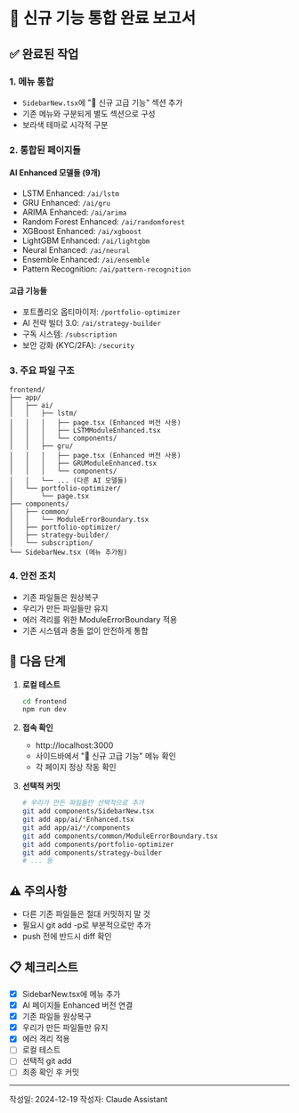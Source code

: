 # 🎯 신규 기능 통합 완료 보고서

## ✅ 완료된 작업

### 1. **메뉴 통합**
- `SidebarNew.tsx`에 "🚀 신규 고급 기능" 섹션 추가
- 기존 메뉴와 구분되게 별도 섹션으로 구성
- 보라색 테마로 시각적 구분

### 2. **통합된 페이지들**

#### AI Enhanced 모델들 (9개)
- LSTM Enhanced: `/ai/lstm`
- GRU Enhanced: `/ai/gru`
- ARIMA Enhanced: `/ai/arima`
- Random Forest Enhanced: `/ai/randomforest`
- XGBoost Enhanced: `/ai/xgboost`
- LightGBM Enhanced: `/ai/lightgbm`
- Neural Enhanced: `/ai/neural`
- Ensemble Enhanced: `/ai/ensemble`
- Pattern Recognition: `/ai/pattern-recognition`

#### 고급 기능들
- 포트폴리오 옵티마이저: `/portfolio-optimizer`
- AI 전략 빌더 3.0: `/ai/strategy-builder`
- 구독 시스템: `/subscription`
- 보안 강화 (KYC/2FA): `/security`

### 3. **주요 파일 구조**

```
frontend/
├── app/
│   ├── ai/
│   │   ├── lstm/
│   │   │   ├── page.tsx (Enhanced 버전 사용)
│   │   │   ├── LSTMModuleEnhanced.tsx
│   │   │   └── components/
│   │   ├── gru/
│   │   │   ├── page.tsx (Enhanced 버전 사용)
│   │   │   ├── GRUModuleEnhanced.tsx
│   │   │   └── components/
│   │   └── ... (다른 AI 모델들)
│   └── portfolio-optimizer/
│       └── page.tsx
├── components/
│   ├── common/
│   │   └── ModuleErrorBoundary.tsx
│   ├── portfolio-optimizer/
│   ├── strategy-builder/
│   └── subscription/
└── SidebarNew.tsx (메뉴 추가됨)
```

### 4. **안전 조치**
- 기존 파일들은 원상복구
- 우리가 만든 파일들만 유지
- 에러 격리를 위한 ModuleErrorBoundary 적용
- 기존 시스템과 충돌 없이 안전하게 통합

## 🚀 다음 단계

1. **로컬 테스트**
   ```bash
   cd frontend
   npm run dev
   ```

2. **접속 확인**
   - http://localhost:3000
   - 사이드바에서 "🚀 신규 고급 기능" 메뉴 확인
   - 각 페이지 정상 작동 확인

3. **선택적 커밋**
   ```bash
   # 우리가 만든 파일들만 선택적으로 추가
   git add components/SidebarNew.tsx
   git add app/ai/*Enhanced.tsx
   git add app/ai/*/components
   git add components/common/ModuleErrorBoundary.tsx
   git add components/portfolio-optimizer
   git add components/strategy-builder
   # ... 등
   ```

## ⚠️ 주의사항

- 다른 기존 파일들은 절대 커밋하지 말 것
- 필요시 git add -p로 부분적으로만 추가
- push 전에 반드시 diff 확인

## 📋 체크리스트

- [x] SidebarNew.tsx에 메뉴 추가
- [x] AI 페이지들 Enhanced 버전 연결
- [x] 기존 파일들 원상복구
- [x] 우리가 만든 파일들만 유지
- [x] 에러 격리 적용
- [ ] 로컬 테스트
- [ ] 선택적 git add
- [ ] 최종 확인 후 커밋

---

작성일: 2024-12-19
작성자: Claude Assistant